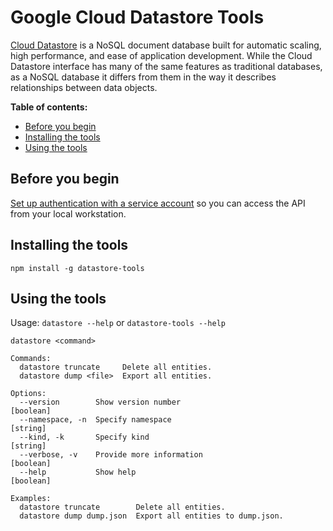 # Google Cloud Datastore Tools

[Cloud Datastore](https://cloud.google.com/datastore/docs) is a NoSQL document database built for automatic scaling, high performance, and ease of application development. While the Cloud Datastore interface has many of the same features as traditional databases, as a NoSQL database it differs from them in the way it describes relationships between data objects.

**Table of contents:**

* [Before you begin](#before-you-begin)
* [Installing the tools](#installing-the-tools)
* [Using the tools](#using-the-tools)

## Before you begin

[Set up authentication with a service account][auth] so you can access the API from your local workstation.

[auth]: https://cloud.google.com/docs/authentication/getting-started

## Installing the tools

`npm install -g datastore-tools`

## Using the tools

Usage: `datastore --help` or `datastore-tools --help`

```
datastore <command>

Commands:
  datastore truncate     Delete all entities.
  datastore dump <file>  Export all entities.

Options:
  --version        Show version number                                 [boolean]
  --namespace, -n  Specify namespace                                    [string]
  --kind, -k       Specify kind                                         [string]
  --verbose, -v    Provide more information                            [boolean]
  --help           Show help                                           [boolean]

Examples:
  datastore truncate        Delete all entities.
  datastore dump dump.json  Export all entities to dump.json.
```
